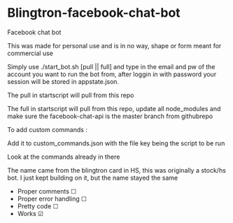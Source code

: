 # Blingtron-facebook-chat-bot
Facebook chat bot

This was made for personal use and is in no way, shape or form meant for commercial use

Simply use ./start_bot.sh [pull || full] and type in the email and pw of the account you want to run the bot from, after loggin in with password
your session will be stored in appstate.json.

The pull in startscript will pull from this repo

The full in startscript will pull from this repo, update all node_modules and make sure the facebook-chat-api is the master branch from githubrepo

To add custom commands :

Add it to custom_commands.json with the file key being the script to be run

Look at the commands already in there

The name came from the blingtron card in HS, this was originally a stock/hs bot. 
I just kept building on it, but the name stayed the same

* Proper comments       ☐
* Proper error handling ☐
* Pretty code ☐
* Works ☑
